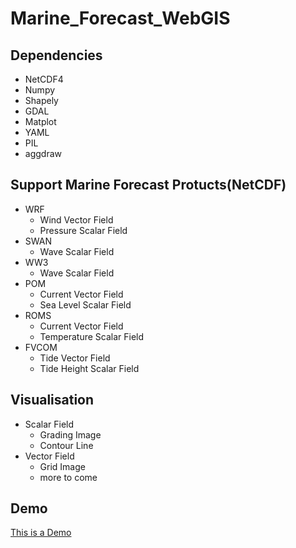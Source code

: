 Marine_Forecast_WebGIS
======================
Dependencies
------------------------------
- NetCDF4
- Numpy
- Shapely
- GDAL
- Matplot
- YAML
- PIL
- aggdraw

Support Marine Forecast Protucts(NetCDF)
------------------------------
- WRF
    - Wind Vector Field
    - Pressure Scalar Field
- SWAN
    - Wave Scalar Field
- WW3
    - Wave Scalar Field
- POM
    - Current Vector Field
    - Sea Level Scalar Field
- ROMS
    - Current Vector Field
    - Temperature Scalar Field
- FVCOM
    - Tide Vector Field
    - Tide Height Scalar Field

Visualisation
-----------------------------
- Scalar Field
    - Grading Image
    - Contour Line
- Vector Field
    - Grid Image
    - more to come

Demo
---------------------------
[This is a Demo](http://54.241.241.182/static)

